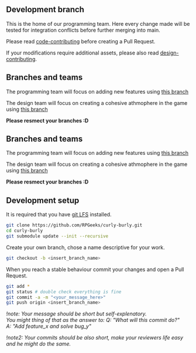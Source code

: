 ## Development branch ##

This is the home of our programming team.
Here every change made will be tested for integration conflicts before further merging into main.  

Please read [code-contributing](https://github.com/RPGeeks/curly-burly/blob/main/PROGRAMMING_CONTRIBUTING.md) before creating a Pull Request.  

If your modifications require additional assets, please also read [design-contributing](https://github.com/RPGeeks/curly-burly/blob/main/DESIGN_CONTRIBUTING.md).

## Branches and teams ##

The programming team will focus on adding new features using [this branch](https://github.com/RPGeeks/curly-burly/tree/development)

The design team will focus on creating a cohesive athmophere in the game using [this branch](https://github.com/RPGeeks/curly-burly/tree/design)

**Please resmect your branches :D**

## Branches and teams ##

The programming team will focus on adding new features using [this branch](https://github.com/RPGeeks/curly-burly/tree/development)

The design team will focus on creating a cohesive athmophere in the game using [this branch](https://github.com/RPGeeks/curly-burly/tree/design)

**Please resmect your branches :D**

## Development setup ##

It is required that you have [git LFS](https://git-lfs.github.com) installed.

```bash
git clone https://github.com/RPGeeks/curly-burly.git
cd curly-burly
git submodule update --init --recursive
```
Create your own branch, chose a name descriptive for your work.

```bash
git checkout -b <insert_branch_name>
``` 

When you reach a stable behaviour commit your changes and open a Pull Request.

```bash
git add *
git status # double check everything is fine
git commit -a -m "<your_message_here>"
git push origin <insert_branch_name>
```
_!note: Your message should be short but self-explenatory.  
You might thing of that as the answer to:
Q: "What will this commit do?"  
A: "Add feature_x and solve bug_y"_ 

_!note2: Your commits should be also short, make your reviewers life easy and he might do the same._